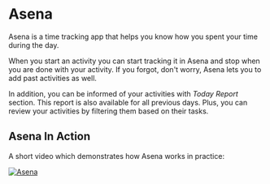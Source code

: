 # Asena

Asena is a time tracking app that helps you know how you spent your time during the day.

When you start an activity you can start tracking it in Asena and stop when you are done with your activity. If you forgot, don't worry, Asena lets you to add past activities as well.

In addition, you can be informed of your activities with _Today Report_ section. This report is also available for all previous days. Plus, you can review your activities by filtering them based on their tasks.

## Asena In Action

A short video which demonstrates how Asena works in practice:

[![Asena](https://i9.ytimg.com/vi/g4jDDvGodtY/mq2.jpg?sqp=CMif2PcF&rs=AOn4CLCT-vexW5Oxuut_uqCbpdYoOq2gyw)](https://youtu.be/g4jDDvGodtY)
